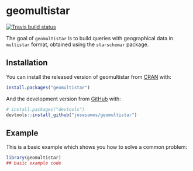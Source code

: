 
<!-- README.md is generated from README.Rmd. Please edit that file -->

# geomultistar

<!-- badges: start -->

[![Travis build
status](https://travis-ci.com/josesamos/geomultistar.svg?branch=master)](https://travis-ci.com/josesamos/geomultistar)
<!-- badges: end -->

The goal of `geomultistar` is to build queries with geographical data in
`multistar` format, obtained using the `starschemar` package.

## Installation

You can install the released version of geomultistar from
[CRAN](https://CRAN.R-project.org) with:

``` r
install.packages("geomultistar")
```

And the development version from [GitHub](https://github.com/) with:

``` r
# install.packages("devtools")
devtools::install_github("josesamos/geomultistar")
```

## Example

This is a basic example which shows you how to solve a common problem:

``` r
library(geomultistar)
## basic example code
```
